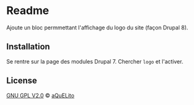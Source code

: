 
# Readme

Ajoute un bloc permmettant l'affichage du logo du site (façon Drupal 8).

## Installation

Se rentre sur la page des modules Drupal 7. Chercher `logo` et l'activer.

## License

[GNU GPL V2.0](./LICENSE) &copy; [aQuELito](https://aquelito.fr/)

